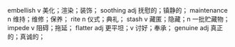 embellish v 美化；渲染；装饰；
soothing adj 抚慰的；镇静的；
maintenance n 维持；维修；保养；
rite n 仪式；典礼；
stash v 藏匿；隐藏；n 一批贮藏物；
impede v 阻碍；拖延；
flatter adj 更平坦；v 讨好；奉承；
genuine adj 真正的；真诚的；